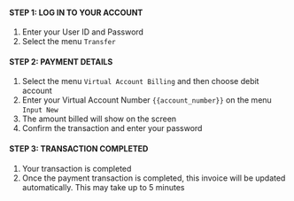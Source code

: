 #### STEP 1: LOG IN TO YOUR ACCOUNT

1. Enter your User ID and Password
2. Select the menu `Transfer`

#### STEP 2: PAYMENT DETAILS

1. Select the menu `Virtual Account Billing` and then choose debit account
2. Enter your Virtual Account Number `{{account_number}}` on the menu `Input New`
3. The amount billed will show on the screen
4. Confirm the transaction and enter your password

#### STEP 3: TRANSACTION COMPLETED

1. Your transaction is completed
2. Once the payment transaction is completed, this invoice will be updated automatically. This may take up to 5 minutes
